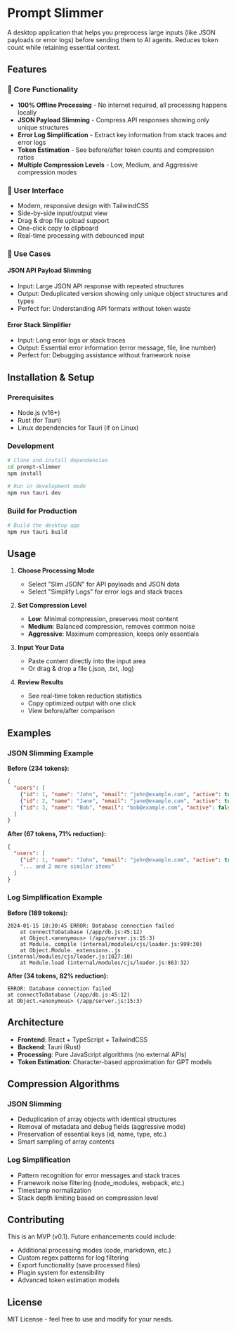 # Prompt Slimmer

A desktop application that helps you preprocess large inputs (like JSON payloads or error logs) before sending them to AI agents. Reduces token count while retaining essential context.

## Features

### 🚀 Core Functionality
- **100% Offline Processing** - No internet required, all processing happens locally
- **JSON Payload Slimming** - Compress API responses showing only unique structures
- **Error Log Simplification** - Extract key information from stack traces and error logs
- **Token Estimation** - See before/after token counts and compression ratios
- **Multiple Compression Levels** - Low, Medium, and Aggressive compression modes

### 📱 User Interface
- Modern, responsive design with TailwindCSS
- Side-by-side input/output view
- Drag & drop file upload support
- One-click copy to clipboard
- Real-time processing with debounced input

### 🎯 Use Cases

#### JSON API Payload Slimming
- Input: Large JSON API response with repeated structures
- Output: Deduplicated version showing only unique object structures and types
- Perfect for: Understanding API formats without token waste

#### Error Stack Simplifier  
- Input: Long error logs or stack traces
- Output: Essential error information (error message, file, line number)
- Perfect for: Debugging assistance without framework noise

## Installation & Setup

### Prerequisites
- Node.js (v16+)
- Rust (for Tauri)
- Linux dependencies for Tauri (if on Linux)

### Development
```bash
# Clone and install dependencies
cd prompt-slimmer
npm install

# Run in development mode
npm run tauri dev
```

### Build for Production
```bash
# Build the desktop app
npm run tauri build
```

## Usage

1. **Choose Processing Mode**
   - Select "Slim JSON" for API payloads and JSON data
   - Select "Simplify Logs" for error logs and stack traces

2. **Set Compression Level**
   - **Low**: Minimal compression, preserves most content
   - **Medium**: Balanced compression, removes common noise  
   - **Aggressive**: Maximum compression, keeps only essentials

3. **Input Your Data**
   - Paste content directly into the input area
   - Or drag & drop a file (.json, .txt, .log)

4. **Review Results**
   - See real-time token reduction statistics
   - Copy optimized output with one click
   - View before/after comparison

## Examples

### JSON Slimming Example

**Before (234 tokens):**
```json
{
  "users": [
    {"id": 1, "name": "John", "email": "john@example.com", "active": true},
    {"id": 2, "name": "Jane", "email": "jane@example.com", "active": true},
    {"id": 3, "name": "Bob", "email": "bob@example.com", "active": false}
  ]
}
```

**After (67 tokens, 71% reduction):**
```json
{
  "users": [
    {"id": 1, "name": "John", "email": "john@example.com", "active": true},
    "... and 2 more similar items"
  ]
}
```

### Log Simplification Example

**Before (189 tokens):**
```
2024-01-15 10:30:45 ERROR: Database connection failed
    at connectToDatabase (/app/db.js:45:12)
    at Object.<anonymous> (/app/server.js:15:3)
    at Module._compile (internal/modules/cjs/loader.js:999:30)
    at Object.Module._extensions..js (internal/modules/cjs/loader.js:1027:10)
    at Module.load (internal/modules/cjs/loader.js:863:32)
```

**After (34 tokens, 82% reduction):**
```
ERROR: Database connection failed
at connectToDatabase (/app/db.js:45:12)
at Object.<anonymous> (/app/server.js:15:3)
```

## Architecture

- **Frontend**: React + TypeScript + TailwindCSS
- **Backend**: Tauri (Rust)
- **Processing**: Pure JavaScript algorithms (no external APIs)
- **Token Estimation**: Character-based approximation for GPT models

## Compression Algorithms

### JSON Slimming
- Deduplication of array objects with identical structures
- Removal of metadata and debug fields (aggressive mode)
- Preservation of essential keys (id, name, type, etc.)
- Smart sampling of array contents

### Log Simplification  
- Pattern recognition for error messages and stack traces
- Framework noise filtering (node_modules, webpack, etc.)
- Timestamp normalization
- Stack depth limiting based on compression level

## Contributing

This is an MVP (v0.1). Future enhancements could include:
- Additional processing modes (code, markdown, etc.)
- Custom regex patterns for log filtering
- Export functionality (save processed files)
- Plugin system for extensibility
- Advanced token estimation models

## License

MIT License - feel free to use and modify for your needs.
